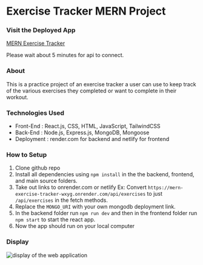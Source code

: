 # Exercise Tracker MERN Project

### Visit the Deployed App

[MERN Exercise Tracker](https://exercise-tracker-mern-v1.netlify.app/)

Please wait about 5 minutes for api to connect.

### About

This is a practice project of an exercise tracker a user can use to keep track of the various exercises they completed or want to complete in their workout.

### Technologies Used

- Front-End : React.js, CSS, HTML, JavaScript, TailwindCSS
- Back-End : Node.js, Express.js, MongoDB, Mongoose
- Deployment : render.com for backend and netlify for frontend

### How to Setup

1. Clone github repo
2. Install all dependencies using `npm install` in the the backend, frontend, and main source folders.
3. Take out links to onrender.com or netlify Ex: Convert `https://mern-exercise-tracker-wxyg.onrender.com/api/exercises` to just `/api/exercises` in the fetch methods.
4. Replace the `MONGO_URI` with your own mongodb deployment link.
5. In the backend folder run `npm run dev` and then in the frontend folder run `npm start` to start the react app.
6. Now the app should run on your local computer

### Display

![display of the web application](https://github.com/vai195/exercise-tracker-MERN/assets/127155015/6e617949-e0cd-435e-bcca-30c5baf96e65)
